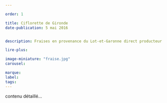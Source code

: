 ```yaml
---

order: 1

title: Ciflorette de Gironde
date-publication: 5 mai 2016


description: Fraises en provenance du Lot-et-Garonne direct producteur

lire-plus: 

image-miniature: "fraise.jpg"
carousel: 

marque:
label: 
tags: 
---
```


<!--fin-excerpt-->
<!-- ******************************** -->
<!-- **** début contenu détaillé **** -->

contenu détaillé...

<!-- **** fin contenu détaillé **** -->
<!-- ****************************** -->

